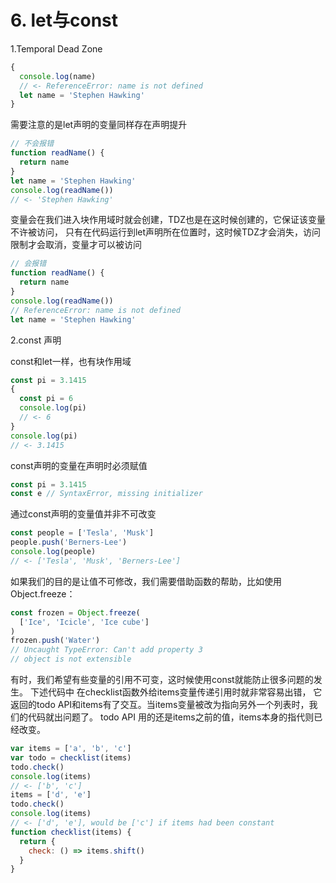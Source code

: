 # 6. let与const

1.Temporal Dead Zone

```javascript
{
  console.log(name)
  // <- ReferenceError: name is not defined
  let name = 'Stephen Hawking'
}
```

需要注意的是let声明的变量同样存在声明提升

```javascript
// 不会报错
function readName() {
  return name
}
let name = 'Stephen Hawking'
console.log(readName())
// <- 'Stephen Hawking'
```

变量会在我们进入块作用域时就会创建，TDZ也是在这时候创建的，它保证该变量不许被访问，
只有在代码运行到let声明所在位置时，这时候TDZ才会消失，访问限制才会取消，变量才可以被访问

```javascript
// 会报错
function readName() {
  return name
}
console.log(readName())
// ReferenceError: name is not defined
let name = 'Stephen Hawking'
```

2.const 声明

const和let一样，也有块作用域

```javascript
const pi = 3.1415
{
  const pi = 6
  console.log(pi)
  // <- 6
}
console.log(pi)
// <- 3.1415
```

const声明的变量在声明时必须赋值

```javascript
const pi = 3.1415
const e // SyntaxError, missing initializer
```

通过const声明的变量值并非不可改变

```javascript
const people = ['Tesla', 'Musk']
people.push('Berners-Lee')
console.log(people)
// <- ['Tesla', 'Musk', 'Berners-Lee']
```

如果我们的目的是让值不可修改，我们需要借助函数的帮助，比如使用Object.freeze：

```javascript
const frozen = Object.freeze(
  ['Ice', 'Icicle', 'Ice cube']
)
frozen.push('Water')
// Uncaught TypeError: Can't add property 3
// object is not extensible
```

有时，我们希望有些变量的引用不可变，这时候使用const就能防止很多问题的发生。
下述代码中 在checklist函数外给items变量传递引用时就非常容易出错，
它返回的todo API和items有了交互。当items变量被改为指向另外一个列表时，我们的代码就出问题了。
todo API 用的还是items之前的值，items本身的指代则已经改变。

```javascript
var items = ['a', 'b', 'c']
var todo = checklist(items)
todo.check()
console.log(items)
// <- ['b', 'c']
items = ['d', 'e']
todo.check()
console.log(items)
// <- ['d', 'e'], would be ['c'] if items had been constant
function checklist(items) {
  return {
    check: () => items.shift()
  }
}
```